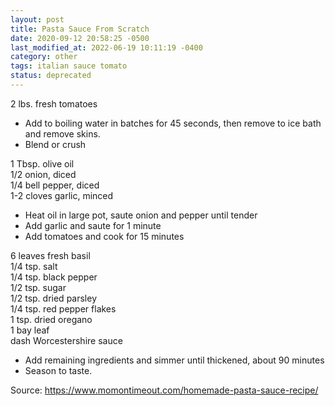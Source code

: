 ```yaml
---
layout: post
title: Pasta Sauce From Scratch
date: 2020-09-12 20:58:25 -0500
last_modified_at: 2022-06-19 10:11:19 -0400
category: other
tags: italian sauce tomato
status: deprecated
---
```

2 lbs. fresh tomatoes  

  * Add to boiling water in batches for 45 seconds, then remove to ice bath and remove skins.
  * Blend or crush

1 Tbsp. olive oil  
1/2 onion, diced  
1/4 bell pepper, diced  
1-2 cloves garlic, minced  

  * Heat oil in large pot, saute onion and pepper until tender
  * Add garlic and saute for 1 minute
  * Add tomatoes and cook for 15 minutes

6 leaves fresh basil  
1/4 tsp. salt  
1/4 tsp. black pepper  
1/2 tsp. sugar  
1/2 tsp. dried parsley  
1/4 tsp. red pepper flakes  
1 tsp. dried oregano  
1 bay leaf  
dash Worcestershire sauce  

  * Add remaining ingredients and simmer until thickened, about 90 minutes
  * Season to taste.

Source: <https://www.momontimeout.com/homemade-pasta-sauce-recipe/>
  
&nbsp;  
